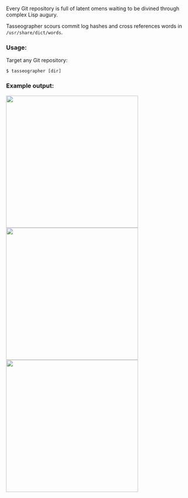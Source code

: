 Every Git repository is full of latent omens waiting to be divined through
complex Lisp augury.

Tasseographer scours commit log hashes and cross references words in
`/usr/share/dict/words`.


### Usage:

Target any Git repository:

```
$ tasseographer [dir]
```

### Example output:

<img src="//oxism.com/tasseographer/1.png" width="360">

<img src="//oxism.com/tasseographer/2.png" width="360">

<img src="//oxism.com/tasseographer/3.png" width="360">
